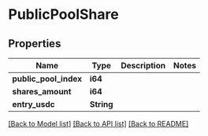 # PublicPoolShare

## Properties

Name | Type | Description | Notes
------------ | ------------- | ------------- | -------------
**public_pool_index** | **i64** |  | 
**shares_amount** | **i64** |  | 
**entry_usdc** | **String** |  | 

[[Back to Model list]](../README.md#documentation-for-models) [[Back to API list]](../README.md#documentation-for-api-endpoints) [[Back to README]](../README.md)


